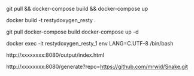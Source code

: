 git pull && docker-compose build && docker-compose up


docker build -t restydoxygen_resty .

git pull 
docker-compose build 
docker-compose up -d

docker exec -it restydoxygen_resty_1 env LANG=C.UTF-8 /bin/bash



http://xxxxxxxx:8080/output/index.html


http://xxxxxxxx:8080/generate?repo=https://github.com/mrwid/Snake.git